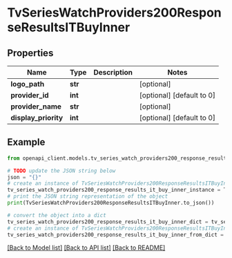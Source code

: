 # TvSeriesWatchProviders200ResponseResultsITBuyInner


## Properties

Name | Type | Description | Notes
------------ | ------------- | ------------- | -------------
**logo_path** | **str** |  | [optional] 
**provider_id** | **int** |  | [optional] [default to 0]
**provider_name** | **str** |  | [optional] 
**display_priority** | **int** |  | [optional] [default to 0]

## Example

```python
from openapi_client.models.tv_series_watch_providers200_response_results_it_buy_inner import TvSeriesWatchProviders200ResponseResultsITBuyInner

# TODO update the JSON string below
json = "{}"
# create an instance of TvSeriesWatchProviders200ResponseResultsITBuyInner from a JSON string
tv_series_watch_providers200_response_results_it_buy_inner_instance = TvSeriesWatchProviders200ResponseResultsITBuyInner.from_json(json)
# print the JSON string representation of the object
print(TvSeriesWatchProviders200ResponseResultsITBuyInner.to_json())

# convert the object into a dict
tv_series_watch_providers200_response_results_it_buy_inner_dict = tv_series_watch_providers200_response_results_it_buy_inner_instance.to_dict()
# create an instance of TvSeriesWatchProviders200ResponseResultsITBuyInner from a dict
tv_series_watch_providers200_response_results_it_buy_inner_from_dict = TvSeriesWatchProviders200ResponseResultsITBuyInner.from_dict(tv_series_watch_providers200_response_results_it_buy_inner_dict)
```
[[Back to Model list]](../README.md#documentation-for-models) [[Back to API list]](../README.md#documentation-for-api-endpoints) [[Back to README]](../README.md)


